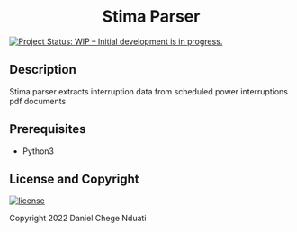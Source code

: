 <h1 align="center"><b>Stima Parser</b></h1>

[![Project Status: WIP – Initial development is in progress.](https://www.repostatus.org/badges/latest/wip.svg)]()

## <b>Description</b>
Stima parser extracts interruption data from  scheduled power interruptions pdf documents

## <b>Prerequisites</b>
- Python3

## <b>License and Copyright</b>
[![license](https://img.shields.io/github/license/mashape/apistatus.svg?style=for-the-badge)](LICENSE)

Copyright 2022 Daniel Chege Nduati